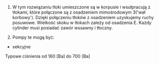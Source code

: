 1. W tym rozwiązaniu tłoki umieszczone są w korpusie i wsułpracują z tłokami, które połączone są z osadzeniem mimośrodowym 3('wał korbowy'). Dzięki połączeniu tłoków z osadzeniem uzyskujemy ruchy posuwowe. Wielkość skoku w tłokach zależy od osadzenia E. Każdy cylinder musi posiadać zawór wssawny i tłoczny.

2. Pompy te mogą być:
- sekcyjne

Typowe ciśnienia od 160 [Ba] do 700 [Ba]
